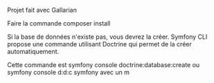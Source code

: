 Projet fait avec Gallarian

Faire la commande
composer install

Si la base de données n'existe pas, vous devrez la créer. Symfony CLI propose une commande utilisant Doctrine qui permet de la créer automatiquement.

Cette commande est
symfony console doctrine:database:create
ou 
symfony console d:d:c
symfony avec un m